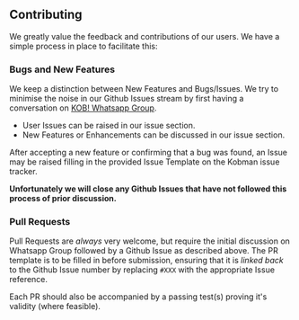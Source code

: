 ## Contributing

We greatly value the feedback and contributions of our users. We have a simple process in place to facilitate this:

### Bugs and New Features

We keep a distinction between New Features and Bugs/Issues. We try to minimise the noise in our Github Issues stream by first having a conversation on [KOB! Whatsapp Group](https://chat.whatsapp.com/El6d3aAc6pYLEDEdQPVABY).

- User Issues can be raised in our issue section.
- New Features or Enhancements can be discussed in our issue section.

After accepting a new feature or confirming that a bug was found, an Issue may be raised filling in the provided Issue Template on the Kobman issue tracker.

**Unfortunately we will close any Github Issues that have not followed this process of prior discussion.**

### Pull Requests

Pull Requests are _always_ very welcome, but require the initial discussion on Whatsapp Group followed by a Github Issue as described above. The PR template is to be filled in before submission, ensuring that it is _linked back_ to the Github Issue number by replacing `#XXX` with the appropriate Issue reference.

Each PR should also be accompanied by a passing test(s) proving it's validity (where feasible). 
